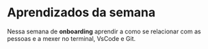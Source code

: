 # Aprendizados da semana

Nessa semana de **onboarding** aprendir a como se relacionar com as pessoas e a mexer no terminal, VsCode e Git.